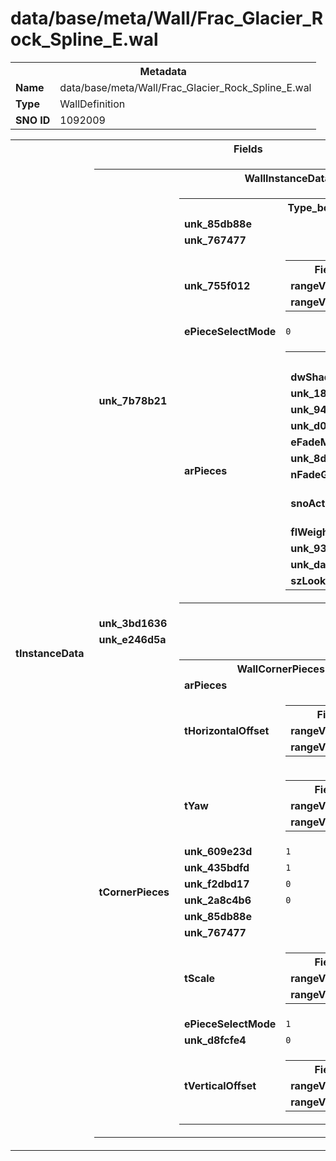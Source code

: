 <h1>data/base/meta/Wall/Frac_Glacier_Rock_Spline_E.wal</h1><table><tr><th colspan="100%">Metadata</th></tr><tr><td><b>Name</b></td><td>data/base/meta/Wall/Frac_Glacier_Rock_Spline_E.wal</td></tr><tr><td><b>Type</b></td><td>WallDefinition</td></tr><tr><td><b>SNO ID</b></td><td>1092009</td></tr></table>

<table><tr><th colspan="100%">Fields</th></tr><tr><td><b>tInstanceData</b></td><td><table><tr><th colspan="100%">WallInstanceData</th></tr><tr><td><b>unk_7b78b21</b></td><td><table><tr><th colspan="100%">Type_bc07d3c7</th></tr><tr><td><b>unk_85db88e</b></td><td></td></tr><tr><td><b>unk_767477</b></td><td></td></tr><tr><td><b>unk_755f012</b></td><td><table><tr><th colspan="100%">Fields</th></tr><tr><td><b>rangeValue1</b></td><td><code>0</code></td></tr><tr><td><b>rangeValue2</b></td><td><code>0</code></td></tr></table>

</td></tr><tr><td><b>ePieceSelectMode</b></td><td><code>0</code></td></tr><tr><td><b>arPieces</b></td><td><table><tr><th colspan="100%">Type_3ddf9693</th></tr><tr><td><b>dwShaderMapOverride</b></td><td><code>6</code></td></tr><tr><td><b>unk_189be9b</b></td><td><code>0</code></td></tr><tr><td><b>unk_94a2b91</b></td><td><code>0</code></td></tr><tr><td><b>unk_d094b9a</b></td><td><code>3</code></td></tr><tr><td><b>eFadeMethod</b></td><td><code>0</code></td></tr><tr><td><b>unk_8dea4d9</b></td><td><code>0</code></td></tr><tr><td><b>nFadeGroup</b></td><td><code>0</code></td></tr><tr><td><b>snoActor</b></td><td><a href="#UKNOWN">[DT_SNO] Actor: %!q(<nil>)</a></td></tr><tr><td><b>flWeight</b></td><td><code>100</code></td></tr><tr><td><b>unk_9396f37</b></td><td><code>5</code></td></tr><tr><td><b>unk_da5b372</b></td><td><code>0</code></td></tr><tr><td><b>szLookName</b></td><td><code>3078609778</code></td></tr></table>


</td></tr></table>


</td></tr><tr><td><b>unk_3bd1636</b></td><td></td></tr><tr><td><b>unk_e246d5a</b></td><td></td></tr><tr><td><b>tCornerPieces</b></td><td><table><tr><th colspan="100%">WallCornerPieces</th></tr><tr><td><b>arPieces</b></td><td></td></tr><tr><td><b>tHorizontalOffset</b></td><td><table><tr><th colspan="100%">Fields</th></tr><tr><td><b>rangeValue1</b></td><td><code>-1</code></td></tr><tr><td><b>rangeValue2</b></td><td><code>2</code></td></tr></table>

</td></tr><tr><td><b>tYaw</b></td><td><table><tr><th colspan="100%">Fields</th></tr><tr><td><b>rangeValue1</b></td><td><code>0</code></td></tr><tr><td><b>rangeValue2</b></td><td><code>0</code></td></tr></table>

</td></tr><tr><td><b>unk_609e23d</b></td><td><code>1</code></td></tr><tr><td><b>unk_435bdfd</b></td><td><code>1</code></td></tr><tr><td><b>unk_f2dbd17</b></td><td><code>0</code></td></tr><tr><td><b>unk_2a8c4b6</b></td><td><code>0</code></td></tr><tr><td><b>unk_85db88e</b></td><td></td></tr><tr><td><b>unk_767477</b></td><td></td></tr><tr><td><b>tScale</b></td><td><table><tr><th colspan="100%">Fields</th></tr><tr><td><b>rangeValue1</b></td><td><code>1</code></td></tr><tr><td><b>rangeValue2</b></td><td><code>0</code></td></tr></table>

</td></tr><tr><td><b>ePieceSelectMode</b></td><td><code>1</code></td></tr><tr><td><b>unk_d8fcfe4</b></td><td><code>0</code></td></tr><tr><td><b>tVerticalOffset</b></td><td><table><tr><th colspan="100%">Fields</th></tr><tr><td><b>rangeValue1</b></td><td><code>0</code></td></tr><tr><td><b>rangeValue2</b></td><td><code>0</code></td></tr></table>

</td></tr></table>

</td></tr></table>

</td></tr></table>

